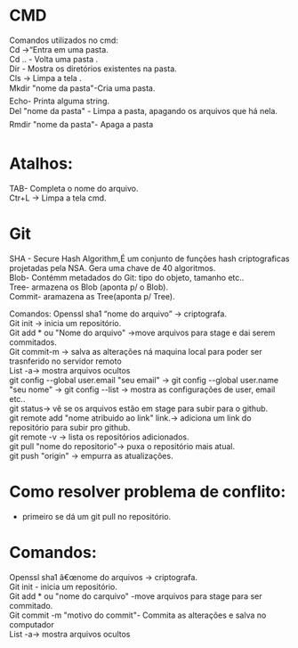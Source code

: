 # CMD
Comandos utilizados no cmd: <br>
Cd ->“Entra em uma pasta.<br>
Cd .. - Volta uma pasta .<br>
Dir - Mostra os diretórios existentes na pasta.<br>
Cls -> Limpa a tela .<br>
Mkdir "nome da pasta"-Cria uma pasta.<br>
Echo- Printa alguma string.<br>
Del "nome da pasta" - Limpa a pasta, apagando os arquivos que há nela.<br>
Rmdir "nome da pasta"- Apaga a pasta<br>

# Atalhos:
TAB- Completa o nome do arquivo.<br>
Ctr+L -> Limpa a tela cmd.<br>

# Git
SHA -  Secure  Hash Algorithm,É um conjunto de funções hash criptograficas projetadas pela NSA. Gera uma chave de 40 algoritmos.<br>
Blob-  Contémm metadados do Git: tipo do objeto, tamanho etc..<br>
Tree- armazena os Blob (aponta p/ o Blob).<br>
Commit- aramazena as Tree(aponta p/ Tree).<br>




Comandos:
Openssl sha1 “nome do arquivo” -> criptografa.<br>
Git init -> inicia um repositório.<br>
Git add * ou "Nome do arquivo" ->move arquivos para stage e dai serem commitados.<br>
Git commit-m -> salva as alterações ná maquina local para poder ser trasnferido no servidor remoto<br>
List -a-> mostra arquivos ocultos<br>
git config --global user.email "seu email" -> 
git config --global user.name "seu nome" -> 
git  config --list -> mostra as configurações de user, email etc..<br>
git status-> vê se os arquivos estão em stage para subir para o github.<br>
git remote add "nome atribuido ao link" link.-> adiciona um link do repositório para subir pro github.<br>
git remote -v -> lista os repositórios adicionados.<br>
git pull "nome do repositorio"-> puxa o repositório mais atual.<br>
git push "origin" -> empurra as atualizações.


# Como resolver problema de conflito:
- primeiro se dá um git pull no repositório.

# Comandos:
Openssl sha1 â€œnome do arquivos -> criptografa.<br>
Git init - inicia um repositório.<br>
Git add * ou "nome do carquivo" -move arquivos para stage para ser commitado.<br>
Git commit -m "motivo do commit"- Commita as alterações e salva no computador<br>
List -a-> mostra arquivos ocultos<br>






